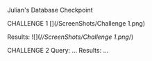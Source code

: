 Julian's Database Checkpoint

CHALLENGE 1
[](/ScreenShots/Challenge 1.png)

Results: ![](/*/ScreenShots/Challenge 1.png*/)

CHALLENGE 2
Query: ...
Results: ...